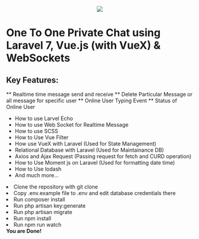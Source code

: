 <p align="center"><img src="https://laravel.com/assets/img/components/logo-laravel.svg"></p>

# One To One Private Chat using Laravel 7, Vue.js (with VueX) & WebSockets

## Key Features:

** Realtime time message send and receive
** Delete Particular Message or all message for specific user
** Online User Typing Event
** Status of Online User

-   How to use Larvel Echo
-   How to use Web Socket for Realtime Message
-   How to use SCSS
-   How to Use Vue Filter
-   How use VueX with Laravel (Used for State Management)
-   Relational Database with Laravel (Used for Maintainance DB)
-   Axios and Ajax Request (Passing request for fetch and CURD operation)
-   How to Use Moment js on Laravel (Used for formatting date time)
-   How to Use lodash
-   And much more...

<article class="markdown-body entry-content" itemprop="text">
  
  <li> Clone the repository with git clone </li>
   <li>Copy .env.example file to .env and edit database credentials there</li>
  <li> Run composer install</li>
  <li> Run php artisan key:generate</li>
  <li> Run php artisan migrate</li>
  <li> Run npm install</li>
   <li>Run npm run watch</li>
<b>You are Done! </b>
</article>
